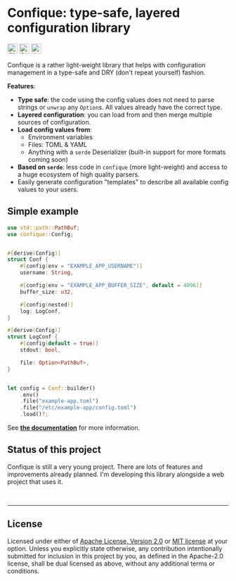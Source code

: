 # Confique: type-safe, layered configuration library

[<img alt="CI status of main" src="https://img.shields.io/github/workflow/status/LukasKalbertodt/confique/CI/main?label=CI&logo=github&logoColor=white&style=for-the-badge" height="23">](https://github.com/LukasKalbertodt/confique/actions?query=workflow%3ACI+branch%3Amaster)
[<img alt="Crates.io Version" src="https://img.shields.io/crates/v/confique?logo=rust&style=for-the-badge" height="23">](https://crates.io/crates/confique)
[<img alt="docs.rs" src="https://img.shields.io/crates/v/confique?color=blue&label=docs&style=for-the-badge" height="23">](https://docs.rs/confique)

Confique is a rather light-weight library that helps with configuration management in a type-safe and DRY (don't repeat yourself) fashion.

**Features**:

- **Type safe**: the code using the config values does not need to parse strings or `unwrap` any `Option`s.
  All values already have the correct type.
- **Layered configuration**: you can load from and then merge multiple sources of configuration.
- **Load config values from**:
    - Environment variables
    - Files: TOML & YAML
    - Anything with a `serde` Deserializer (built-in support for more formats coming soon)
- **Based on `serde`**: less code in `confique` (more light-weight) and access to a huge ecosystem of high quality parsers.
- Easily generate configuration "templates" to describe all available config values to your users.


## Simple example

```rust
use std::path::PathBuf;
use confique::Config;


#[derive(Config)]
struct Conf {
    #[config(env = "EXAMPLE_APP_USERNAME")]
    username: String,

    #[config(env = "EXAMPLE_APP_BUFFER_SIZE", default = 4096)]
    buffer_size: u32,

    #[config(nested)]
    log: LogConf,
}

#[derive(Config)]
struct LogConf {
    #[config(default = true)]
    stdout: bool,

    file: Option<PathBuf>,
}


let config = Conf::builder()
    .env()
    .file("example-app.toml")
    .file("/etc/example-app/config.toml")
    .load()?;
```

See [**the documentation**](https://docs.rs/confique) for more information.

## Status of this project

Confique is still a very young project.
There are lots of features and improvements already planned.
I'm developing this library alongside a web project that uses it.


<br />

---

## License

Licensed under either of <a href="LICENSE-APACHE">Apache License, Version
2.0</a> or <a href="LICENSE-MIT">MIT license</a> at your option.
Unless you explicitly state otherwise, any contribution intentionally submitted
for inclusion in this project by you, as defined in the Apache-2.0 license,
shall be dual licensed as above, without any additional terms or conditions.
